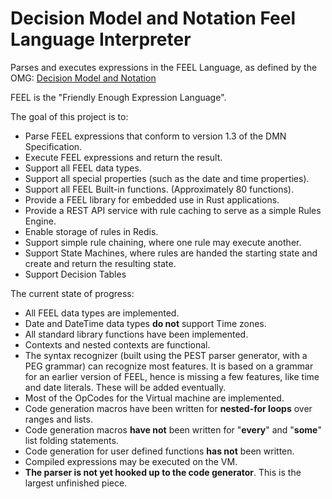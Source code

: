 # Decision Model and Notation Feel Language Interpreter

Parses and executes expressions in the FEEL Language, as defined by the OMG: [Decision Model and Notation](https://www.omg.org/dmn/)

FEEL is the "Friendly Enough Expression Language".

The goal of this project is to:

 - Parse FEEL expressions that conform to version 1.3 of the DMN Specification.
 - Execute FEEL expressions and return the result.
 - Support all FEEL data types.
 - Support all special properties (such as the date and time properties).
 - Support all FEEL Built-in functions. (Approximately 80 functions).
 - Provide a FEEL library for embedded use in Rust applications.
 - Provide a REST API service with rule caching to serve as a simple Rules Engine.
 - Enable storage of rules in Redis.
 - Support simple rule chaining, where one rule may execute another.
 - Support State Machines, where rules are handed the starting state and create and return the resulting state.
 - Support Decision Tables
 
 The current state of progress:

 - All FEEL data types are implemented.
 - Date and DateTime data types **do not** support Time zones.
 - All standard library functions have been implemented.
 - Contexts and nested contexts are functional.
 - The syntax recognizer (built using the PEST parser generator, with a PEG grammar) can recognize most features. It is based on a grammar for an earlier version of FEEL, hence is missing a few features, like time and date literals. These will be added eventually.
 - Most of the OpCodes for the Virtual machine are implemented.
 - Code generation macros have been written for **nested-for loops** over ranges and lists.
 - Code generation macros **have not** been written for "**every**" and "**some**" list folding statements.
 - Code generation for user defined functions **has not** been written.
 - Compiled expressions may be executed on the VM.
 - **The parser is not yet hooked up to the code generator**. This is the largest unfinished piece.

